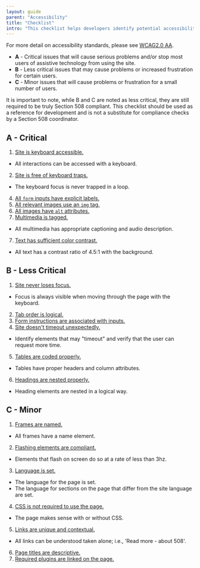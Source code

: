 ```yaml
---
layout: guide
parent: "Accessibility"
title: "Checklist"
intro: "This checklist helps developers identify potential accessibility issues affecting their websites or applications. It's divided into three sections of decreasing importance: <strong>A</strong>, <strong>B</strong>, and <strong>C</strong>. For workflow priority based on issue severity, please check and address these issues in the order in which they appear."
---
```



For more detail on accessibility standards, please see [WCAG2.0 AA](https://www.w3.org/TR/WCAG20/).

 * **A** - Critical issues that will cause serious problems and/or stop most users of assistive technology from using the site.
 * **B** - Less critical issues that may cause problems or increased frustration for certain users.
 * **C** - Minor issues that will cause problems or frustration for a small number of users.

It is important to note, while B and C are noted as less critical, they are still required to be truly Section 508 compliant. This checklist should be used as a reference for development and is not a substitute for compliance checks by a Section 508 coordinator.

##  A - Critical

1. [Site is keyboard accessible.](keyboard)
 * All interactions can be accessed with a keyboard.
2. [Site is free of keyboard traps.](keyboard)
 * The keyboard focus is never trapped in a loop.
4. [All `form` inputs have explicit labels.](forms)
6. [All relevant images use an `img` tag.](images)
5. [All images have `alt` attributes.](images)
6. [Multimedia is tagged.](multimedia)
 * All multimedia has appropriate captioning and audio description.
7. [Text has sufficient color contrast.](color-and-contrast)
 * All text has a contrast ratio of 4.5:1 with the background.

## B - Less Critical

1. [Site never loses focus.](keyboard)
 * Focus is always visible when moving through the page with the keyboard.
2. [Tab order is logical.](keyboard)
3. [Form instructions are associated with inputs.](forms)
4. [Site doesn't timeout unexpectedly.](timeouts)
 * Identify elements that may "timeout" and verify that the user can request more time.
5. [Tables are coded properly.](tables)
 * Tables have proper headers and column attributes.
6. [Headings are nested properly.](headings)
 * Heading elements are nested in a logical way.

## C - Minor
1. [Frames are named.](frames)
 * All frames have a name element.
2. [Flashing elements are compliant.](flashing)
 * Elements that flash on screen do so at a rate of less than 3hz.
3. [Language is set.](language)
 * The language for the page is set.
 * The language for sections on the page that differ from the site language are set.
4. [CSS is not required to use the page.](css)
 * The page makes sense with or without CSS.
5. [Links are unique and contextual.](links)
 * All links can be understood taken alone; i.e., 'Read more - about 508'.
6. [Page titles are descriptive.](page-titles)
7. [Required plugins are linked on the page.](plugins)
